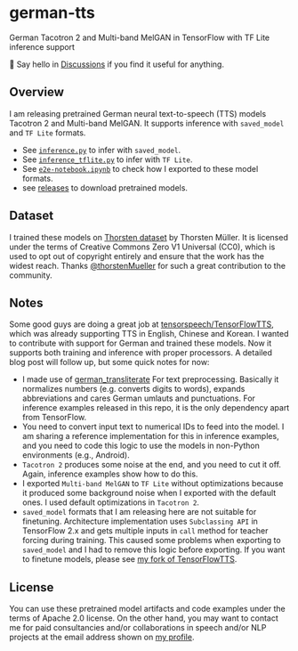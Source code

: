 # german-tts
German Tacotron 2 and Multi-band MelGAN in TensorFlow with TF Lite inference support

💬 Say hello in [Discussions](https://github.com/monatis/german-tts/discussions/1) if you find it useful for anything.

## Overview
I am releasing pretrained German neural text-to-speech (TTS) models Tacotron 2 and Multi-band MelGAN. It supports inference with `saved_model` and `TF Lite` formats.

- See [`inference.py`](https://github.com/monatis/german-tts/blob/main/inference.py) to infer with `saved_model`.
- See [`inference_tflite.py`](https://github.com/monatis/german-tts/blob/main/inference_tflite.py) to infer with `TF Lite`.
- See [`e2e-notebook.ipynb`](https://github.com/monatis/german-tts/blob/main/e2e-notebook.ipynb) to check how I exported to these model formats.
- see [releases](https://github.com/monatis/german-tts/releases) to download pretrained models.

## Dataset
I trained these models on [Thorsten dataset](https://github.com/thorstenMueller/deep-learning-german-tts) by Thorsten Müller. It is licensed under the terms of Creative Commons Zero V1 Universal (CC0), which is used to opt out of copyright entirely and ensure that the work has the widest reach. Thanks [@thorstenMueller](https://github.com/thorstenMueller) for such a great contribution to the community.

## Notes
Some good guys are doing a great job at [tensorspeech/TensorFlowTTS](https://github.com/tensorspeech/TensorFlowTTS), which was already supporting TTS in English, Chinese and Korean. I wanted to contribute with support for German and trained these models. Now it supports both training and inference with proper processors. A detailed blog post will follow up, but some quick notes for now:

- I made use of [german_transliterate](https://github.com/repodiac/german_transliterate) For text preprocessing. Basically it normalizes numbers (e.g. converts digits to words), expands abbreviations and cares German umlauts and punctuations. For inference examples released in this repo, it is the only dependency apart from TensorFlow.
- You need to convert input text to numerical IDs to feed into the model. I am sharing a reference implementation for this in inference examples, and you need to code this logic to use the models in non-Python environments (e.g., Android).
- `Tacotron 2` produces some noise at the end, and you need to cut it off. Again, inference examples show how to do this.
- I exported `Multi-band MelGAN` to `TF Lite` without optimizations because it produced some background noise when I exported with the default ones. I used default optimizations in `Tacotron 2`.
- `saved_model` formats that I am releasing here are not suitable for finetuning. Architecture implementation uses `Subclassing API` in TensorFlow 2.x and gets multiple inputs in `call` method for teacher forcing during training. This caused some problems when exporting to `saved_model` and I had to remove this logic before exporting. If you want to finetune models, please see [my fork of TensorFlowTTS](https://github.com/monatis/TensorFlowTTS).

## License
You can use these pretrained model artifacts and code examples under the terms of Apache 2.0 license. On the other hand, you may want to contact me for paid consultancies and/or collaborations in speech and/or NLP projects at the email address shown on [my profile](https://github.com/monatis).